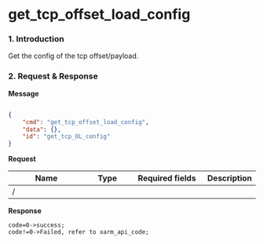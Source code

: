 # get\_tcp\_offset\_load\_config

### 1. Introduction

Get the config of the tcp offset/payload.

### 2. Request & Response

**Message**
```json

{
    "cmd": "get_tcp_offset_load_config",
    "data": {},
    "id": "get_tcp_OL_config"
}

```
**Request**
<table data-full-width="true"><thead><tr><th width="142">Name</th><th width="79">Type</th><th width="135">Required fields</th><th>Description</th></tr></thead><tbody><tr><td>/</td><td></td><td></td><td></td></tr></tbody></table>

**Response**
```
code=0->success;
code!=0->Failed, refer to xarm_api_code;
```


